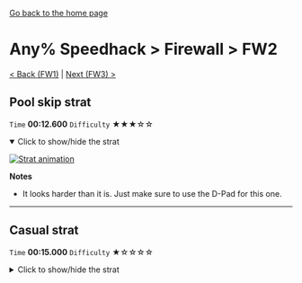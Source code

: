 [Go back to the home page](https://github.com/Doublevil/scbspeedrun)

# Any% Speedhack > Firewall > FW2

[< Back (FW1)](https://github.com/Doublevil/scbspeedrun/blob/main/levels/any_sh/FW/FW1.md) | [Next (FW3) >](https://github.com/Doublevil/scbspeedrun/blob/main/levels/any_sh/FW/FW3.md)

## Pool skip strat

`Time` **00:12.600** `Difficulty` ★★★☆☆
<details open>
  <summary>Click to show/hide the strat</summary>

  [![Strat animation](https://github.com/Doublevil/scbspeedrun/blob/main/media/levels/FW/FW2_PoolSkip.webp)](https://github.com/Doublevil/scbspeedrun/blob/main/media/levels/FW/FW2_PoolSkip.mp4?raw=true)

  **Notes**
  - It looks harder than it is. Just make sure to use the D-Pad for this one.
</details>

---
## Casual strat

`Time` **00:15.000** `Difficulty` ★☆☆☆☆
<details>
  <summary>Click to show/hide the strat</summary>

  [![Strat animation](https://github.com/Doublevil/scbspeedrun/blob/main/media/levels/FW/FW2_CasualStrat.webp)](https://github.com/Doublevil/scbspeedrun/blob/main/media/levels/FW/FW2_CasualStrat.mp4?raw=true)
</details>

